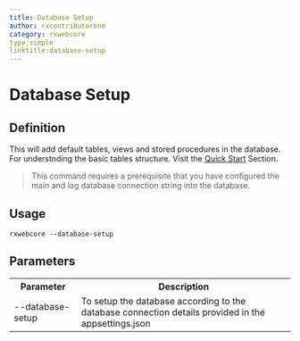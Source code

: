 ```yaml
---
title: Database Setup
author: rxcontributorone
category: rxwebcore 
type:simple
linktitle:database-setup
---
```


# Database Setup 

## Definition
This will add default tables, views and stored procedures in the database. For understnding the basic tables structure. Visit the <a class="redirect-link" href="/rx-web-core/quick-start/quick-start">Quick Start</a> Section. 

> This command requires a prerequisite that you have configured the main and log database connection string into the database.  

## Usage 

`````
rxwebcore --database-setup
`````

## Parameters

<table class="table table-bordered table-striped">
<tr><th>Parameter</th><th>Description</th></tr>
<tr><td>--database-setup</td><td>To setup the database according to the database connection details provided in the appsettings.json</td></tr>
</table>